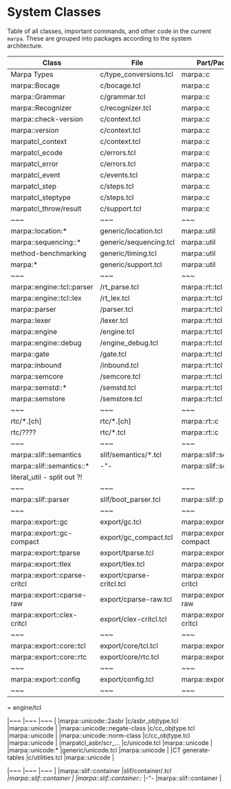 # System Classes

Table of all classes, important commands, and other code in the
current `marpa`.  These are grouped into packages according to the
system architecture.

|Class                          |File                   |Part/Package           |
|---                            |---                    |---                    |
|Marpa Types                    |c/type_conversions.tcl |marpa::c               |
|marpa::Bocage                  |c/bocage.tcl           |marpa::c               |
|marpa::Grammar                 |c/grammar.tcl          |marpa::c               |
|marpa::Recognizer              |c/recognizer.tcl       |marpa::c               |
|marpa::check-version           |c/context.tcl          |marpa::c               |
|marpa::version                 |c/context.tcl          |marpa::c               |
|marpatcl_context               |c/context.tcl          |marpa::c               |
|marpatcl_ecode                 |c/errors.tcl           |marpa::c               |
|marpatcl_error                 |c/errors.tcl           |marpa::c               |
|marpatcl_event                 |c/events.tcl           |marpa::c               |
|marpatcl_step                  |c/steps.tcl            |marpa::c               |
|marpatcl_steptype              |c/steps.tcl            |marpa::c               |
|marpatcl_throw/result          |c/support.tcl          |marpa::c               |
|~~~                            |~~~                    |~~~                    |
|marpa::location:*              |generic/location.tcl   |marpa::util            |
|marpa::sequencing::*           |generic/sequencing.tcl |marpa::util            |
|method-benchmarking            |generic/timing.tcl     |marpa::util            |
|marpa:*                        |generic/support.tcl    |marpa::util            |
|~~~                            |~~~                    |~~~                    |
|marpa::engine::tcl::parser     |<ET>/rt_parse.tcl      |marpa::rt::tcl         |
|marpa::engine::tcl::lex        |<ET>/rt_lex.tcl        |marpa::rt::tcl         |
|marpa::parser                  |<ET>/parser.tcl        |marpa::rt::tcl         |
|marpa::lexer                   |<ET>/lexer.tcl         |marpa::rt::tcl         |
|marpa::engine                  |<ET>/engine.tcl        |marpa::rt::tcl         |
|marpa::engine::debug           |<ET>/engine_debug.tcl  |marpa::rt::tcl         |
|marpa::gate                    |<ET>/gate.tcl          |marpa::rt::tcl         |
|marpa::inbound                 |<ET>/inbound.tcl       |marpa::rt::tcl         |
|marpa::semcore                 |<ET>/semcore.tcl       |marpa::rt::tcl         |
|marpa::semstd::*               |<ET>/semstd.tcl        |marpa::rt::tcl         |
|marpa::semstore                |<ET>/semstore.tcl      |marpa::rt::tcl         |
|~~~                            |~~~                    |~~~                    |
|rtc/*.[ch]                     |rtc/*.[ch]             |marpa::rt::c           |
|rtc/????                       |rtc/*.tcl              |marpa::rt::c           |
|~~~                            |~~~                    |~~~                    |
|marpa::slif::semantics         |slif/semantics/*.tcl   |marpa::slif::semantics |
|marpa::slif::semantics::*      |-"-                    |marpa::slif::semantics |
| literal_util - split out ?!   |                       |                       |
|~~~                            |~~~                    |~~~                    |
|marpa::slif::parser            |slif/boot_parser.tcl   |marpa::slif::parser    |
|~~~                            |~~~                    |~~~                    |
|marpa::export::gc              |export/gc.tcl          |marpa::export::gc      |
|marpa::export::gc-compact      |export/gc_compact.tcl  |marpa::export::gc-compact|
|marpa::export::tparse          |export/tparse.tcl      |marpa::export::tparse  |
|marpa::export::tlex            |export/tlex.tcl        |marpa::export::tlex    |
|marpa::export::cparse-critcl   |export/cparse-critcl.tcl|marpa::export::cparse-critcl|
|marpa::export::cparse-raw      |export/cparse-raw.tcl  |marpa::export::cparse-raw|
|marpa::export::clex-critcl     |export/clex-critcl.tcl |marpa::export::clex-critcl|
|~~~                            |~~~                    |~~~                    |
|marpa::export::core::tcl       |export/core/tcl.tcl    |marpa::export::rt::tcl |
|marpa::export::core::rtc       |export/core/rtc.tcl    |marpa::export::rt::c   |
|~~~                            |~~~                    |~~~                    |
|marpa::export::config          |export/config.tcl      |marpa::export::config  |
|~~~                            |~~~                    |~~~                    |

<ET> = engine/tcl





|~~~                            |~~~                    |~~~                    |
|marpa::unicode::2asbr          |c/asbr_objtype.tcl     |marpa::unicode         |
|marpa::unicode::negate-class   |c/cc_objtype.tcl       |marpa::unicode         |
|marpa::unicode::norm-class     |c/cc_objtype.tcl       |marpa::unicode         |
|marpatcl_asbr/scr_...          |c/unicode.tcl          |marpa::unicode         |
|marpa::unicode:*               |generic/unicode.tcl    |marpa::unicode         |
|CT generate-tables             |c/utilities.tcl        |marpa::unicode         |


|~~~                            |~~~                    |~~~                    |
|marpa::slif::container         |slif/container/*.tcl   |marpa::slif::container |
|marpa::slif::container::*      |-"-                    |marpa::slif::container |
